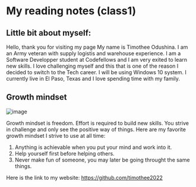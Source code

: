 # My reading notes (class1)

## Little bit about myself:

Hello, thank you for visiting my page
My name is Timothee Odushina. I am an Army veteran with supply logistis and warehouse experience.
I am a Software Developper student at Codefellows and I am very exited to learn new skills.
I love challenging myself and this that is one of the reason I decided to switch to the Tech career.
I will be using Windows 10 system.
I currently live in El Paso, Texas and I love spending time with my family.

 ## Growth mindset
 
 ![image](https://user-images.githubusercontent.com/108295374/176358139-9c63ace2-e731-4b4c-886a-cf172295743b.png)
 
 Growth mindset is freedom. Effort is required to build new skills. You strive in challenge and only see the positive way of things. Here are my favorite growth mindset I strive to use at all time:
 
1. Anything is achievable when you put your mind and work into it.
2. Help yourself first before helping others.
3. Never make fun of someone, you may later be going throught the same things.

Here is the link to my website: https://github.com/timothee2022